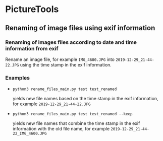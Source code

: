 # PictureTools

## Renaming of image files using exif information
### Renaming of images files according to date and time information from exif
Rename an image file, for example `IMG_4600.JPG` into `2019-12-29_21-44-22.JPG` using the time 
stamp in the exif information.

### Examples
* `python3 rename_files_main.py test test_renamed`

    yields new file names based on the time stamp in the exif information, for example `2019-12-29_21-44-22.JPG`

* `python3 rename_files_main.py test test_renamed --keep`

    yields new file names that combine the time stamp in the exif information with the old file name, for example `2019-12-29_21-44-22_IMG_4600.JPG`
